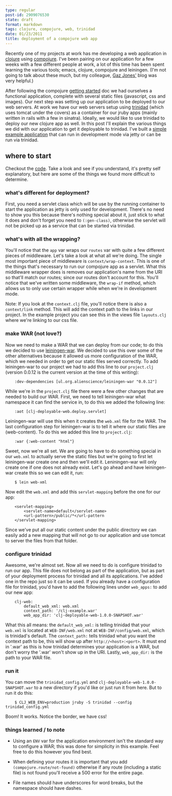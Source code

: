 ```yaml
---
type: regular
post-id: 2909076530
state: draft
format: markdown
tags: clojure, compojure, web, trinidad
date: 01/23/2011
title: deployment of a compojure web app
---
```


Recently one of my projects at work has me developing a web application in [clojure](http://clojure.org/) using [compojure](https://github.com/weavejester/compojure). I've been pairing on our application for a few weeks with a few different people at work, a lot of this time has been spent learning the various tools; emacs, clojure, compojure and leiningen. (I'm not going to talk about these much, but my colleague, [Gaz Jones'](http://blog.gaz-jones.com/) blog was very helpful.) 

After following the compojure [getting started](https://github.com/weavejester/compojure/wiki/Getting-Started) doc we had ourselves a functional application, complete with several static files (javascript, css and images). Our next step was setting up our application to be deployed to our web servers. At work we have our web servers setup using [trinidad](https://github.com/calavera/trinidad) (which uses tomcat under the covers) as a container for our jruby apps (mainly written in rails with a few in sinatra). Ideally, we would like to use trinidad to deploy our new clojure app as well. In this post I'll explain the various things we did with our application to get it deployable to trinidad. I've built a [simple example application](https://github.com/joelash/deployable-web-clj-example) that can run in development mode via jetty or can be run via trinidad.

## where to start ##

Checkout the [code](https://github.com/joelash/deployable-web-clj-example). Take a look and see if you understand, it's pretty self explanatory, but here are some of the things we found more difficult to determine. 

### what's different for deployment? ###

First, you need a servlet class which will be use by the running container to start the application as jetty is only used for development. There's no need to show you this because there's nothing special about it, just stick to what it does and don't forget you need to `(:gen-class)`, otherwise the servlet will not be picked up as a service that can be started via trinidad.

### what's with all the wrapping? ###

You'll notice that the `app` var wraps our `routes` var with quite a few different pieces of middleware. Let's take a look at what all we're doing. The single most important piece of middleware is `context/wrap-context`. This is one of the things that's necessary to run our compojure app as a servlet. What this middleware wrapper does is removes our application's name from the URI so that'll match our routes; since our routes don't account for this. You'll notice that we've written some middleware, the `wrap-if` method, which allows us to only use certain wrapper while when we're in development mode.

Note: If you look at the `context.clj` file, you'll notice there is also a `context/link` method. This will add the context path to the links in our project. In the example project you can see this in the views file `layouts.clj` where we're linking to our css file.

### make WAR (not love?) ###

Now we need to make a WAR that we can deploy from our code; to do this we decided to use [leiningen-war](https://github.com/alienscience/leiningen-war). We decided to use this over some of the other alternatives because it allowed us more configuration of the WAR, which we needed in order to get our static files served correctly. To add leiningen-war to our project we had to add this line to our `project.clj` (version 0.0.12 is the current version at the time of this writing):

		:dev-dependencies [ul.org.alienscience/leiningen-war "0.0.12"]

While we're in the `project.clj` file there were a few other changes that are needed to build our WAR. First, we need to tell leiningen-war what namespace it can find the service in, to do this we added the following line:

		:aot [clj-deployable-web.deploy.servlet]
		
Leiningen-war will use this when it creates the `web.xml` file for the WAR. The last configuration step for leiningen-war is to tell it where our static files are (web-content). To do this we added this line to `project.clj`:

		:war {:web-content "html"}
		
Sweet, now we're all set. We are going to have to do something special in our `web.xml` to actually serve the static files but we're going to first let leiningen-war create one and then we'll edit it. Leniningen-war will only create one if one does not already exist. Let's go ahead and have leiningen-war create this so we can edit it, run:

		$ lein web-xml
		
Now edit the `web.xml` and add this `servlet-mapping` before the one for our app:
		
		<servlet-mapping>
			<servlet-name>default</servlet-name>
			<url-pattern>/public/*</url-pattern
		</servlet-mapping>
		
Since we've put all our static content under the public directory we can easily add a new mapping that will not go to our application and use tomcat to server the files from that folder. 

### configure trinidad ###

Awesome, we're almost set. Now all we need to do is configure trinidad to run our app. This file does not belong as part of the application, but as part of your deployment process for trinidad and all its applications. I've added one in the repo just so it can be used. If you already have a configuration file for trinidad, you'd have to add the following lines under `web_apps:` to add our new app:

		clj-web:
			default_web_xml: web.xml
			context_path: '/clj-example.war'
			web_app_dir: 'clj-deployable-web-1.0.0-SNAPSHOT.war'

What this all means: the `default_web_xml:` is telling trinidad that your `web.xml` is located at `WEB-INF/web.xml` not at `WEB-INF/config/web.xml`, which is trinidad's default. The `context_path:` tells trinidad what you want the context path to be, this will show up after  `http://<host>:<port>`. It must end in '.war' as this is how trinidad determines your application is a WAR, but don't worry the '.war' won't show up in the URI. Lastly, `web_app_dir:` is the path to your WAR file.
	
### run it ###

You can move the `trinidad_config.yml` and `clj-deployable-web-1.0.0-SNAPSHOT.war` to a new directory if you'd like or just run it from here. But to run it do this:

		$ CLJ_WEB_ENV=production jruby -S trinidad --config trinidad_config.yml
		
Boom! It works. Notice the border, we have css!

### things learned / to note ###

* Using an `ENV` var for the application environment isn't the standard way to configure a WAR; this was done for simplicity in this example. Feel free to do this however you find best.

* When defining your routes it is important that you add `(compojure.route/not-found)` otherwise if any route (including a static file) is not found you'll receive a 500 error for the entire page.

* File names should have underscores for word breaks, but the namespace should have dashes.
